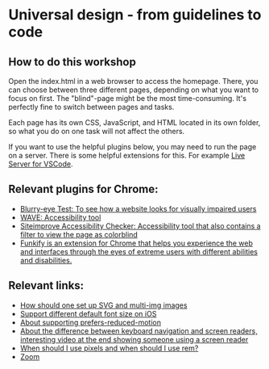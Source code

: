 # Universal design - from guidelines to code

## How to do this workshop

Open the index.html in a web browser to access the homepage. There, you can choose between three different pages, depending on what you want to focus on first. The "blind"-page might be the most time-consuming. It's perfectly fine to switch between pages and tasks.

Each page has its own CSS, JavaScript, and HTML located in its own folder, so what you do on one task will not affect the others.

If you want to use the helpful plugins below, you may need to run the page on a server. There is some helpful extensions for this. For example [Live Server for VSCode](https://marketplace.visualstudio.com/items?itemName=ritwickdey.LiveServer).

## Relevant plugins for Chrome:

- [Blurry-eye Test: To see how a website looks for visually impaired users](https://chrome.google.com/webstore/detail/blurry-eye-test/panidpjdcjkdhjamnogampinhbkjdkpo)
- [WAVE: Accessibility tool ](https://chrome.google.com/webstore/detail/wave-evaluation-tool/jbbplnpkjmmeebjpijfedlgcdilocofh)
- [Siteimprove Accessibility Checker: Accessibility tool that also contains a filter to view the page as colorblind](https://chrome.google.com/webstore/detail/siteimprove-accessibility/djcglbmbegflehmbfleechkjhmedcopn?hl=en)
- [Funkify is an extension for Chrome that helps you experience the web and interfaces through the eyes of extreme users with different abilities and disabilities.](https://chromewebstore.google.com/detail/funkify-%E2%80%93-disability-simu/ojcijjdchelkddboickefhnbdpeajdjg?utm_source=Funkify-free-button&utm_medium=Funkify-web&utm_campaign=Premium-web&utm_content=Premium-free-button&fbclid=IwAR3bGQH0XDpObPy2tdTQTQuuSxZo3Bmf1rYAJcNiFYCtJv9J6JZaeN9mQE0)

## Relevant links:

- [How should one set up SVG and multi-img images](https://developer.mozilla.org/en-US/docs/Web/Accessibility/ARIA/Roles/img_role)
- [Support different default font size on iOS](https://dev.to/colingourlay/how-to-support-apple-s-dynamic-text-in-your-web-content-with-css-40c0)
- [About supporting prefers-reduced-motion](https://www.smashingmagazine.com/2021/10/respecting-users-motion-preferences/)
- [About the difference between keyboard navigation and screen readers, interesting video at the end showing someone using a screen reader](https://tink.uk/the-difference-between-keyboard-and-screen-reader-navigation/)
- [When should I use pixels and when should I use rem?](https://www.joshwcomeau.com/css/surprising-truth-about-pixels-and-accessibility/)
- [Zoom](https://www.w3.org/WAI/WCAG21/Understanding/reflow.html)

